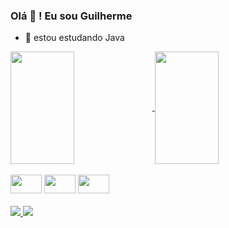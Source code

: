 ### Olá 🤙 ! Eu sou Guilherme

- 🌱 estou estudando Java

<div>
  <a href="https://github.com/guilhermemelolima">
    <img align="center" height="180em" width="45%" src="https://github-readme-stats.vercel.app/api?username=guilhermemelolima&show_icons=true&theme=tokyonight" />
    <img align="center" height="180em" width="45%" src="https://github-readme-stats.vercel.app/api/top-langs/?username=guilhermemelolima&layout=compact&theme=tokyonight" />
  </a>
</div>

<div style="display: inline_block" ><br>
  <img alingn="center" height="30" width="50"  src="https://cdn.jsdelivr.net/gh/devicons/devicon/icons/java/java-plain.svg" />
  <img  alingn="center" height="30" width="50" src="https://cdn.jsdelivr.net/gh/devicons/devicon/icons/javascript/javascript-plain.svg" />
  <img alingn="center" height="30" width="50" src="https://cdn.jsdelivr.net/gh/devicons/devicon/icons/python/python-original.svg" />
</div>   

<div><br>
  
  <a href="mailto:limaguilherme.melo@gmail.com">
    <img src="https://img.shields.io/badge/Gmail-D14836?style=for-the-badge&logo=gmail&logoColor=white" />
  </a>
  <a href="https://br.linkedin.com/in/guilherme-melo-de-lima">
    <img src="https://img.shields.io/badge/LinkedIn-0077B5?style=for-the-badge&logo=linkedin&logoColor=white" />
  </a>
</div>
